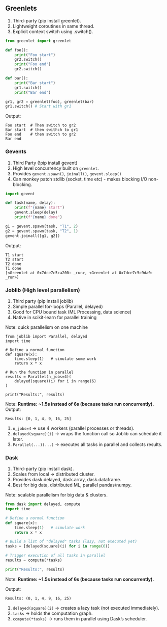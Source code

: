 ## Greenlets
1. Third-party (pip install greenlet).
2. Lightweight coroutines in same thread.
3. Explicit context switch using .switch().

```python
from greenlet import greenlet

def foo():
    print("Foo start")
    gr2.switch()
    print("Foo end")
    gr2.switch()

def bar():
    print("Bar start")
    gr1.switch()
    print("Bar end")

gr1, gr2 = greenlet(foo), greenlet(bar)
gr1.switch() # Start with gr1
```
Output:
```
Foo start  # Then switch to gr2
Bar start  # then swithch to gr1
Foo end    # then switch to gr2
Bar end
```

### Gevents
1. Third Party (!pip install gevent)
2. High level concurrency built on `greenlet`.
3. Provides `gevent.spawn()`, `joinall()`, `gevent.sleep()`
4. Can monkey patch stdlib (socket, time etc) - makes blocking I/O non-blocking.

```python
import gevent

def task(name, delay):
    print(f"{name} start")
    gevent.sleep(delay)
    print(f"{name} done")

g1 = gevent.spawn(task, "T1", 2)
g2 = gevent.spawn(task, "T2", 1)
gevent.joinall([g1, g2])
```
Output:
```
T1 start
T2 start
T2 done
T1 done
[<Greenlet at 0x7dce7c5ca200: _run>, <Greenlet at 0x7dce7c5c9da0: _run>]
```

### Joblib (High level parallelism)
1. Third party (pip install joblib)
2. Simple parallel for-loops (Parallel, delayed)
3. Good for CPU bound task (ML Processing, data science)
4. Native in scikit-learn for parallel training

Note: quick parallelism on one machine

```
from joblib import Parallel, delayed
import time

# Define a normal function
def square(x):
    time.sleep(1)   # simulate some work
    return x * x

# Run the function in parallel
results = Parallel(n_jobs=4)(
    delayed(square)(i) for i in range(6)
)

print("Results:", results)
```
Note: **Runtime: ~1.5s instead of 6s (because tasks run concurrently).**
Output:
```
Results: [0, 1, 4, 9, 16, 25]
```
1. `n_jobs=4` → use 4 workers (parallel processes or threads).
2. `delayed(square)(i)` → wraps the function call so Joblib can schedule it later.
3. `Parallel(...)(...)` → executes all tasks in parallel and collects results.

### Dask
1. Third-party (pip install dask).
2. Scales from local → distributed cluster.
3. Provides dask.delayed, dask.array, dask.dataframe.
4. Best for big data, distributed ML, parallel pandas/numpy.

Note: scalable parallelism for big data & clusters.

```python
from dask import delayed, compute
import time

# Define a normal function
def square(x):
    time.sleep(1)   # simulate work
    return x * x

# Build a list of "delayed" tasks (lazy, not executed yet)
tasks = [delayed(square)(i) for i in range(6)]

# Trigger execution of all tasks in parallel
results = compute(*tasks)

print("Results:", results)
```
Note: **Runtime: ~1.5s instead of 6s (because tasks run concurrently).**

Output:
```
Results: (0, 1, 4, 9, 16, 25)
```
1. `delayed(square)(i)` → creates a lazy task (not executed immediately).
2. `tasks` → holds the computation graph.
3. `compute(*tasks)` → runs them in parallel using Dask’s scheduler.


